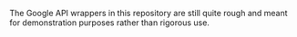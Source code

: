 The Google API wrappers in this repository are still quite rough and meant for demonstration purposes rather than rigorous use.
